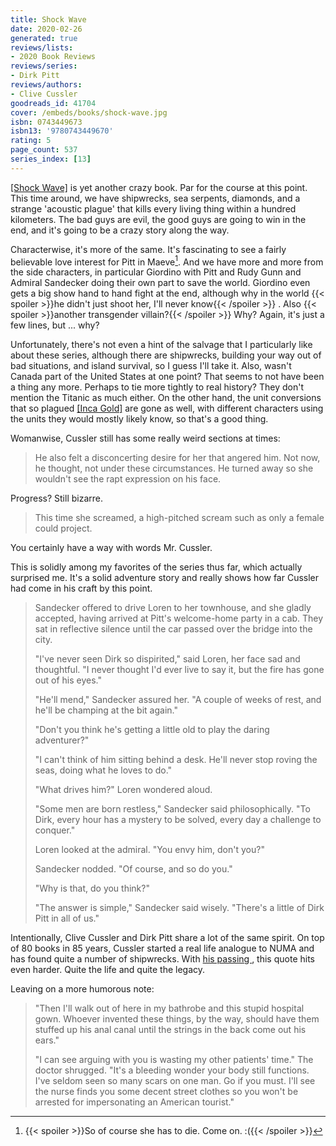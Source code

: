 ```yaml
---
title: Shock Wave
date: 2020-02-26
generated: true
reviews/lists:
- 2020 Book Reviews
reviews/series:
- Dirk Pitt
reviews/authors:
- Clive Cussler
goodreads_id: 41704
cover: /embeds/books/shock-wave.jpg
isbn: 0743449673
isbn13: '9780743449670'
rating: 5
page_count: 537
series_index: [13]
---
```

[[Shock Wave]]() is yet another crazy book. Par for the course at this point. This time around, we have shipwrecks, sea serpents, diamonds, and a strange 'acoustic plague' that kills every living thing within a hundred kilometers. The bad guys are evil, the good guys are going to win in the end, and it's going to be a crazy story along the way.  

Characterwise, it's more of the same. It's fascinating to see a fairly believable love interest for Pitt in Maeve[^fin]. And we have more and more from the side characters, in particular Giordino with Pitt and Rudy Gunn and Admiral Sandecker doing their own part to save the world. Giordino even gets a big show hand to hand fight at the end, although why in the world  {{< spoiler >}}he didn't just shoot her, I'll never know{{< /spoiler >}}  . Also  {{< spoiler >}}another transgender villain?{{< /spoiler >}}  Why? Again, it's just a few lines, but ... why?  

<!--more-->

Unfortunately, there's not even a hint of the salvage that I particularly like about these series, although there are shipwrecks, building your way out of bad situations, and island survival, so I guess I'll take it. Also, wasn't Canada part of the United States at one point? That seems to not have been a thing any more. Perhaps to tie more tightly to real history? They don't mention the Titanic as much either. On the other hand, the unit conversions that so plagued [[Inca Gold]]() are gone as well, with different characters using the units they would mostly likely know, so that's a good thing.  

Womanwise, Cussler still has some really weird sections at times:  

> He also felt a disconcerting desire for her that angered him. Not now, he thought, not under these circumstances. He turned away so she wouldn't see the rapt expression on his face.

Progress? Still bizarre.  

> This time she screamed, a high-pitched scream such as only a female could project.

You certainly have a way with words Mr. Cussler.  

This is solidly among my favorites of the series thus far, which actually surprised me. It's a solid adventure story and really shows how far Cussler had come in his craft by this point.  

>  Sandecker offered to drive Loren to her townhouse, and she gladly accepted, having arrived at Pitt's welcome-home party in a cab. They sat in reflective silence until the car passed over the bridge into the city.  
>
>  "I've never seen Dirk so dispirited," said Loren, her face sad and thoughtful. "I never thought I'd ever live to say it, but the fire has gone out of his eyes."  
>
>  "He'll mend," Sandecker assured her. "A couple of weeks of rest, and he'll be champing at the bit again."  
>
>  "Don't you think he's getting a little old to play the daring adventurer?"  
>
>  "I can't think of him sitting behind a desk. He'll never stop roving the seas, doing what he loves to do."  
>
>  "What drives him?" Loren wondered aloud.  
>
>  "Some men are born restless," Sandecker said philosophically. "To Dirk, every hour has a mystery to be solved, every day a challenge to conquer."  
>
>  Loren looked at the admiral. "You envy him, don't you?"  
>
>  Sandecker nodded. "Of course, and so do you."  
>
>  "Why is that, do you think?"  
>
>  "The answer is simple," Sandecker said wisely. "There's a little of Dirk Pitt in all of us."  

Intentionally, Clive Cussler and Dirk Pitt share a lot of the same spirit. On top of 80 books in 85 years, Cussler started a real life analogue to NUMA and has found quite a number of shipwrecks. With [ his passing ](https://www.nytimes.com/2020/02/26/books/clive-cussler-dead.html) , this quote hits even harder. Quite the life and quite the legacy.  

Leaving on a more humorous note:  

>  "Then I'll walk out of here in my bathrobe and this stupid hospital gown. Whoever invented these things, by the way, should have them stuffed up his anal canal until the strings in the back come out his ears."  
>
>  "I can see arguing with you is wasting my other patients' time." The doctor shrugged. "It's a bleeding wonder your body still functions. I've seldom seen so many scars on one man. Go if you must. I'll see the nurse finds you some decent street clothes so you won't be arrested for impersonating an American tourist."  

[^fin]:  {{< spoiler >}}So of course she has to die. Come on. :({{< /spoiler >}}